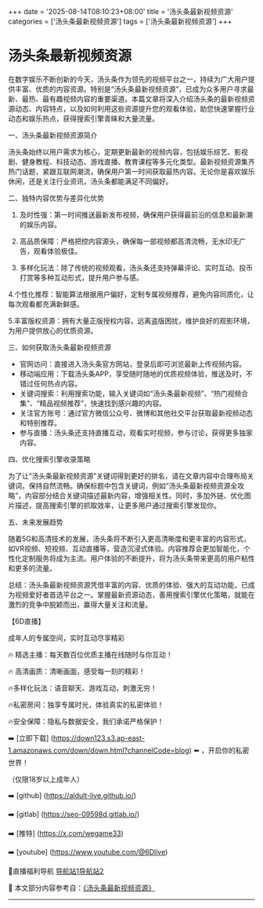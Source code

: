 +++
date = '2025-08-14T08:10:23+08:00'
title = '汤头条最新视频资源'
categories = ['汤头条最新视频资源']
tags = ['汤头条最新视频资源']
+++

# 汤头条最新视频资源

在数字娱乐不断创新的今天，汤头条作为领先的视频平台之一，持续为广大用户提供丰富、优质的内容资源。特别是“汤头条最新视频资源”，已成为众多用户寻求最新、最热、最有趣视频内容的重要渠道。本篇文章将深入介绍汤头条的最新视频资源动态、内容特点，以及如何利用这些资源提升您的观看体验，助您快速掌握行业动态和娱乐热点，获得搜索引擎青睐和大量流量。

一、汤头条最新视频资源简介

汤头条始终以用户需求为核心，定期更新最新的视频内容，包括娱乐综艺、影视剧、健身教程、科技动态、游戏直播、教育课程等多元化类型。最新视频资源集齐热门话题，紧跟互联网潮流，确保用户第一时间获取最热内容。无论你是喜欢娱乐休闲，还是关注行业资讯，汤头条都能满足不同偏好。

二、独特内容优势与差异化优势

1. 及时性强：第一时间推送最新发布视频，确保用户获得最前沿的信息和最新潮的娱乐内容。

2. 高品质保障：严格把控内容源头，确保每一部视频都高清流畅，无水印无广告，观看体验极佳。

3. 多样化玩法：除了传统的视频观看，汤头条还支持弹幕评论、实时互动、投币打赏等多种互动形式，提升用户参与感。

4.个性化推荐：智能算法根据用户偏好，定制专属视频推荐，避免内容同质化，让每次观看都充满新鲜感。

5.丰富版权资源：拥有大量正版授权内容，远离盗版困扰，维护良好的观影环境，为用户提供放心的优质资源。

三、如何获取汤头条最新视频资源

- 官网访问：直接进入汤头条官方网站，登录后即可浏览最新上传视频内容。
- 移动端应用：下载汤头条APP，享受随时随地的优质视频体验，推送及时，不错过任何热点内容。
- 关键词搜索：利用搜索功能，输入关键词如“汤头条最新视频”、“热门视频合集”、“精品视频推荐”，快速找到感兴趣的内容。
- 关注官方账号：通过官方微信公众号、微博和其他社交平台获取最新视频动态和特别推荐。
- 参与直播：汤头条还支持直播互动，观看实时视频，参与讨论，获得更多独家内容。

四、优化搜索引擎收录策略

为了让“汤头条最新视频资源”关键词得到更好的排名，请在文章内容中合理布局关键词，保持自然流畅。确保标题中包含关键词，例如“汤头条最新视频资源全攻略”，内容部分结合关键词描述最新内容，增强相关性。同时，多加外链、优化图片描述，提高搜索引擎的抓取效率，让更多用户通过搜索引擎发现你。

五、未来发展趋势

随着5G和高清技术的发展，汤头条将不断引入更高清晰度和更丰富的内容形式，如VR视频、短视频、互动直播等，营造沉浸式体验。内容推荐会更加智能化，个性化定制服务将成为主流。用户体验的不断提升，将为汤头条带来更高的用户粘性和更多的流量。

总结：汤头条最新视频资源凭借丰富的内容、优质的体验、强大的互动功能，已成为视频爱好者首选平台之一。掌握最新资源动态，善用搜索引擎优化策略，就能在激烈的竞争中脱颖而出，赢得大量关注和流量。

【6D直播】

成年人的专属空间，实时互动尽享精彩

🔥 精选主播：每天数百位优质主播在线随时与你互动！

🔥 高清画质：清晰画面，感受每一刻的精彩！

🔥多样化玩法：语音聊天、游戏互动，刺激无穷！

🔥私密房间：独享专属时光，体验真实的私密体验！

🔥安全保障：隐私与数据安全，我们承诺严格保护！

➡️ [立即下载] (https://down123.s3.ap-east-1.amazonaws.com/down/down.html?channelCode=blog) ⬅️ ，开启你的私密世界！

（仅限18岁以上成年人）

➡️ [github] (https://aldult-live.github.io/)

➡️ [gitlab] (https://seo-09598d.gitlab.io/)

➡️ [推特] (https://x.com/wegame33)

➡️ [youtube] (https://www.youtube.com/@6Dlive)

🔞直播福利导航   [导航站1](https://webstack-86085a.gitlab.io/)[导航站2](https://onlygit123-2.github.io/)


📘 本文部分内容参考自：[《汤头条最新视频资源》](https://webstack-hugo-8.pages.dev/)

---
